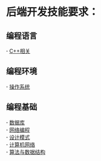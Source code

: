 # 后端开发技能要求：
## 编程语言  
**·** [C++相关](https://github.com/LuciferLau/Skills/blob/master/C%2B%2B%E7%9B%B8%E5%85%B3.md)  
## 编程环境  
**·** [操作系统](https://github.com/LuciferLau/Skills/blob/master/%E6%93%8D%E4%BD%9C%E7%B3%BB%E7%BB%9F.md)  
## 编程基础
**·** [数据库](https://github.com/LuciferLau/Skills/blob/master/%E6%95%B0%E6%8D%AE%E5%BA%93.md)  
**·** [网络编程](https://github.com/LuciferLau/UNP)  
**·** [设计模式](https://github.com/LuciferLau/Skills/blob/master/%E8%AE%BE%E8%AE%A1%E6%A8%A1%E5%BC%8F.md)  
**·** [计算机网络](https://github.com/LuciferLau/Skills/blob/master/%E8%AE%A1%E7%AE%97%E6%9C%BA%E7%BD%91%E7%BB%9C.md)  
**·** [算法与数据结构](https://github.com/LuciferLau/Skills/blob/master/%E7%AE%97%E6%B3%95%E4%B8%8E%E6%95%B0%E6%8D%AE%E7%BB%93%E6%9E%84.md) 

